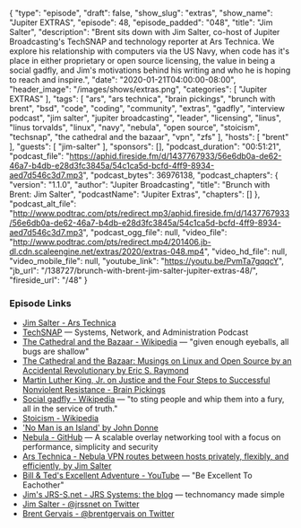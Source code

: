 {
  "type": "episode",
  "draft": false,
  "show_slug": "extras",
  "show_name": "Jupiter EXTRAS",
  "episode": 48,
  "episode_padded": "048",
  "title": "Jim Salter",
  "description": "Brent sits down with Jim Salter, co-host of Jupiter Broadcasting's TechSNAP and technology reporter at Ars Technica. We explore his relationship with computers via the US Navy, when code has it's place in either proprietary or open source licensing, the value in being a social gadfly, and Jim's motivations behind his writing and who he is hoping to reach and inspire.",
  "date": "2020-01-21T04:00:00-08:00",
  "header_image": "/images/shows/extras.png",
  "categories": [
    "Jupiter EXTRAS"
  ],
  "tags": [
    "ars",
    "ars technica",
    "brain pickings",
    "brunch with brent",
    "bsd",
    "code",
    "coding",
    "community",
    "extras",
    "gadfly",
    "interview podcast",
    "jim salter",
    "jupiter broadcasting",
    "leader",
    "licensing",
    "linus",
    "linus torvalds",
    "linux",
    "navy",
    "nebula",
    "open source",
    "stoicism",
    "techsnap",
    "the cathedral and the bazaar",
    "vpn",
    "zfs"
  ],
  "hosts": [
    "brent"
  ],
  "guests": [
    "jim-salter"
  ],
  "sponsors": [],
  "podcast_duration": "00:51:21",
  "podcast_file": "https://aphid.fireside.fm/d/1437767933/56e6db0a-de62-46a7-b4db-e28d3fc3845a/54c1ca5d-bcfd-4ff9-8934-aed7d546c3d7.mp3",
  "podcast_bytes": 36976138,
  "podcast_chapters": {
    "version": "1.1.0",
    "author": "Jupiter Broadcasting",
    "title": "Brunch with Brent: Jim Salter",
    "podcastName": "Jupiter Extras",
    "chapters": []
  },
  "podcast_alt_file": "http://www.podtrac.com/pts/redirect.mp3/aphid.fireside.fm/d/1437767933/56e6db0a-de62-46a7-b4db-e28d3fc3845a/54c1ca5d-bcfd-4ff9-8934-aed7d546c3d7.mp3",
  "podcast_ogg_file": null,
  "video_file": "http://www.podtrac.com/pts/redirect.mp4/201406.jb-dl.cdn.scaleengine.net/extras/2020/extras-048.mp4",
  "video_hd_file": null,
  "video_mobile_file": null,
  "youtube_link": "https://youtu.be/PvmTa7gqqcY",
  "jb_url": "/138727/brunch-with-brent-jim-salter-jupiter-extras-48/",
  "fireside_url": "/48"
}


### Episode Links

  * [Jim Salter - Ars Technica](https://arstechnica.com/author/jimsalter/ "Jim Salter - Ars Technica")
  * [TechSNAP](https://techsnap.systems/ "TechSNAP") — Systems, Network, and Administration Podcast
  * [The Cathedral and the Bazaar - Wikipedia](https://en.wikipedia.org/wiki/The_Cathedral_and_the_Bazaar "The Cathedral and the Bazaar - Wikipedia") — "given enough eyeballs, all bugs are shallow"
  * [The Cathedral and the Bazaar: Musings on Linux and Open Source by an Accidental Revolutionary by Eric S. Raymond](http://www.catb.org/~esr/writings/cathedral-bazaar/ "The Cathedral and the Bazaar: Musings on Linux and Open Source by an Accidental Revolutionary by Eric S. Raymond")
  * [Martin Luther King, Jr. on Justice and the Four Steps to Successful Nonviolent Resistance - Brain Pickings](https://www.brainpickings.org/2015/03/18/martin-luther-king-letter-from-birmingham-city-jail/ "Martin Luther King, Jr. on Justice and the Four Steps to Successful Nonviolent Resistance - Brain Pickings")
  * [Social gadfly - Wikipedia](https://en.wikipedia.org/wiki/Social_gadfly "Social gadfly - Wikipedia") — "to sting people and whip them into a fury, all in the service of truth."
  * [Stoicism - Wikipedia](https://en.wikipedia.org/wiki/Stoicism "Stoicism - Wikipedia")
  * ['No Man is an Island' by John Donne](https://web.cs.dal.ca/~johnston/poetry/island.html "'No Man is an Island' by John Donne")
  * [Nebula - GitHub](https://github.com/slackhq/nebula "Nebula - GitHub") — A scalable overlay networking tool with a focus on performance, simplicity and security
  * [Ars Technica - Nebula VPN routes between hosts privately, flexibly, and efficiently, by Jim Salter](https://arstechnica.com/gadgets/2019/12/nebula-vpn-routes-between-hosts-privately-flexibly-and-efficiently/ "Ars Technica - Nebula VPN routes between hosts privately, flexibly, and efficiently, by Jim Salter")
  * [Bill & Ted's Excellent Adventure - YouTube](https://www.youtube.com/watch?v=WVXGC896Jdw "Bill & Ted's Excellent Adventure - YouTube") — "Be Excellent To Eachother"
  * [Jim's JRS-S.net - JRS Systems: the blog](https://jrs-s.net/ "Jim's JRS-S.net - JRS Systems: the blog") — technomancy made simple
  * [Jim Salter - @jrssnet on Twitter](https://twitter.com/jrssnet "Jim Salter - @jrssnet on Twitter")
  * [Brent Gervais - @brentgervais on Twitter](https://twitter.com/brentgervais "Brent Gervais - @brentgervais on Twitter")


